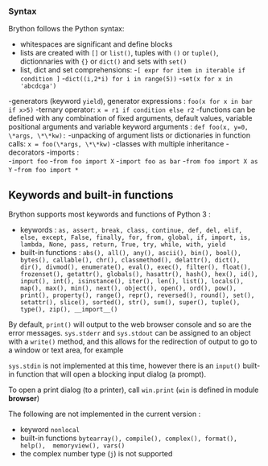 ### Syntax

Brython follows the Python syntax:

- whitespaces are significant and define blocks
- lists are created with `[]` or `list()`, tuples with `()` or `tuple()`, dictionnaries with `{}` or `dict()` and sets with `set()`
- list, dict and set comprehensions:
 -`[ expr for item in iterable if condition ]`
 -`dict((i,2*i) for i in range(5))`
 -`set(x for x in 'abcdcga')`

-generators (keyword `yield`), generator expressions : `foo(x for x in bar if x>5)`
-ternary operator: `x = r1 if condition else r2`
-functions can be defined with any combination of fixed arguments, default values, variable positional arguments 
 and variable keyword arguments : `def foo(x, y=0, \*args, \*\*kw):`
-unpacking of argument lists or dictionaries in function calls: `x = foo(\*args, \*\*kw)`
-classes with multiple inheritance
-decorators
-imports :  
 -`import foo`
 -`from foo import X`
 -`import foo as bar`
 -`from foo import X as Y`
 -`from foo import *`

## Keywords and built-in functions

Brython supports most keywords and functions of Python 3 :
- keywords : `as, assert, break, class, continue, def, del, elif, else, except, False, finally, for, from, global, if, import, is, lambda, None, pass, return, True, try, while, with, yield`
- built-in functions : `abs(), all(), any(), ascii(), bin(), bool(), bytes(), callable(), chr(), classmethod(), delattr(), dict(), dir(), divmod(), enumerate(), eval(), exec(), filter(), float(), frozenset(), getattr(), globals(), hasattr(), hash(), hex(), id(), input(), int(), isinstance(), iter(), len(), list(), locals(), map(), max(), min(), next(), object(), open(), ord(), pow(), print(), property(), range(), repr(), reversed(), round(), set(), setattr(), slice(), sorted(), str(), sum(), super(), tuple(), type(), zip(), __import__()`

By default, `print()` will output to the web browser console and so are the error messages. `sys.stderr` and `sys.stdout` can be assigned to an object with a `write()` method, and this allows for the redirection of output to go to a window or text area, for example

`sys.stdin` is not implemented at this time, however there is an `input()` built-in function that will open a blocking input dialog (a prompt).

To open a print dialog (to a printer), call `win.print` (`win` is defined in module **browser**)

The following are not implemented in the current version : 

- keyword `nonlocal`
- built-in functions `bytearray(), compile(), complex(), format(), help(),  memoryview(), vars()`
- the complex number type (`j`) is not supported


